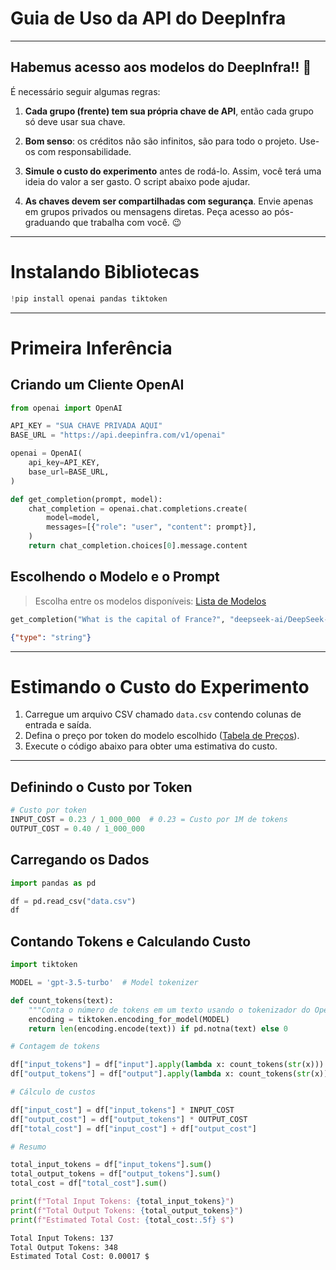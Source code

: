 # Guia de Uso da API do DeepInfra

---

## Habemus acesso aos modelos do DeepInfra!! 🎊

É necessário seguir algumas regras:

1. **Cada grupo (frente) tem sua própria chave de API**, então cada grupo só deve usar sua chave.

2. **Bom senso**: os créditos não são infinitos, são para todo o projeto. Use-os com responsabilidade.

3. **Simule o custo do experimento** antes de rodá-lo. Assim, você terá uma ideia do valor a ser gasto. O script abaixo pode ajudar.

4. **As chaves devem ser compartilhadas com segurança**. Envie apenas em grupos privados ou mensagens diretas. Peça acesso ao pós-graduando que trabalha com você. 😉

---

# Instalando Bibliotecas

```python
!pip install openai pandas tiktoken
```

---

# Primeira Inferência

## Criando um Cliente OpenAI

```python
from openai import OpenAI

API_KEY = "SUA CHAVE PRIVADA AQUI"
BASE_URL = "https://api.deepinfra.com/v1/openai"

openai = OpenAI(
    api_key=API_KEY,
    base_url=BASE_URL,
)

def get_completion(prompt, model):
    chat_completion = openai.chat.completions.create(
        model=model,
        messages=[{"role": "user", "content": prompt}],
    )
    return chat_completion.choices[0].message.content
```

## Escolhendo o Modelo e o Prompt

> Escolha entre os modelos disponíveis: [Lista de Modelos](https://deepinfra.com/models/text-generation)

```python
get_completion("What is the capital of France?", "deepseek-ai/DeepSeek-R1-Turbo")
```

```json
{"type": "string"}
```

---

# Estimando o Custo do Experimento

1. Carregue um arquivo CSV chamado `data.csv` contendo colunas de entrada e saída.
2. Defina o preço por token do modelo escolhido ([Tabela de Preços](https://deepinfra.com/pricing)).
3. Execute o código abaixo para obter uma estimativa do custo.

---

## Definindo o Custo por Token

```python
# Custo por token
INPUT_COST = 0.23 / 1_000_000  # 0.23 = Custo por 1M de tokens
OUTPUT_COST = 0.40 / 1_000_000
```

## Carregando os Dados

```python
import pandas as pd

df = pd.read_csv("data.csv")
df
```

## Contando Tokens e Calculando Custo

```python
import tiktoken

MODEL = 'gpt-3.5-turbo'  # Model tokenizer

def count_tokens(text):
    """Conta o número de tokens em um texto usando o tokenizador do OpenAI."""
    encoding = tiktoken.encoding_for_model(MODEL)
    return len(encoding.encode(text)) if pd.notna(text) else 0

# Contagem de tokens

df["input_tokens"] = df["input"].apply(lambda x: count_tokens(str(x)))
df["output_tokens"] = df["output"].apply(lambda x: count_tokens(str(x)))

# Cálculo de custos

df["input_cost"] = df["input_tokens"] * INPUT_COST
df["output_cost"] = df["output_tokens"] * OUTPUT_COST
df["total_cost"] = df["input_cost"] + df["output_cost"]

# Resumo

total_input_tokens = df["input_tokens"].sum()
total_output_tokens = df["output_tokens"].sum()
total_cost = df["total_cost"].sum()

print(f"Total Input Tokens: {total_input_tokens}")
print(f"Total Output Tokens: {total_output_tokens}")
print(f"Estimated Total Cost: {total_cost:.5f} $")
```

```txt
Total Input Tokens: 137
Total Output Tokens: 348
Estimated Total Cost: 0.00017 $
```

